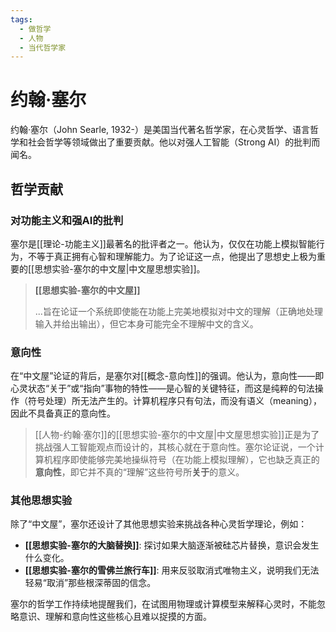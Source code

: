 ```yaml
---
tags:
  - 做哲学
  - 人物
  - 当代哲学家
---
```


# 约翰·塞尔

约翰·塞尔（John Searle, 1932-）是美国当代著名哲学家，在心灵哲学、语言哲学和社会哲学等领域做出了重要贡献。他以对强人工智能（Strong AI）的批判而闻名。

## 哲学贡献

### 对功能主义和强AI的批判
塞尔是[[理论-功能主义]]最著名的批评者之一。他认为，仅仅在功能上模拟智能行为，不等于真正拥有心智和理解能力。为了论证这一点，他提出了思想史上极为重要的[[思想实验-塞尔的中文屋|中文屋思想实验]]。

> **[[思想实验-塞尔的中文屋]]**
>
> ...旨在论证一个系统即使能在功能上完美地模拟对中文的理解（正确地处理输入并给出输出），但它本身可能完全不理解中文的含义。

### 意向性
在“中文屋”论证的背后，是塞尔对[[概念-意向性]]的强调。他认为，意向性——即心灵状态“关于”或“指向”事物的特性——是心智的关键特征，而这是纯粹的句法操作（符号处理）所无法产生的。计算机程序只有句法，而没有语义（meaning），因此不具备真正的意向性。

> [[人物-约翰·塞尔]]的[[思想实验-塞尔的中文屋|中文屋思想实验]]正是为了挑战强人工智能观点而设计的，其核心就在于意向性。塞尔论证说，一个计算机程序即使能够完美地操纵符号（在功能上模拟理解），它也缺乏真正的**意向性**，即它并不真的“理解”这些符号所**关于**的意义。

### 其他思想实验
除了“中文屋”，塞尔还设计了其他思想实验来挑战各种心灵哲学理论，例如：
*   **[[思想实验-塞尔的大脑替换]]**: 探讨如果大脑逐渐被硅芯片替换，意识会发生什么变化。
*   **[[思想实验-塞尔的雪佛兰旅行车]]**: 用来反驳取消式唯物主义，说明我们无法轻易“取消”那些根深蒂固的信念。

塞尔的哲学工作持续地提醒我们，在试图用物理或计算模型来解释心灵时，不能忽略意识、理解和意向性这些核心且难以捉摸的方面。
